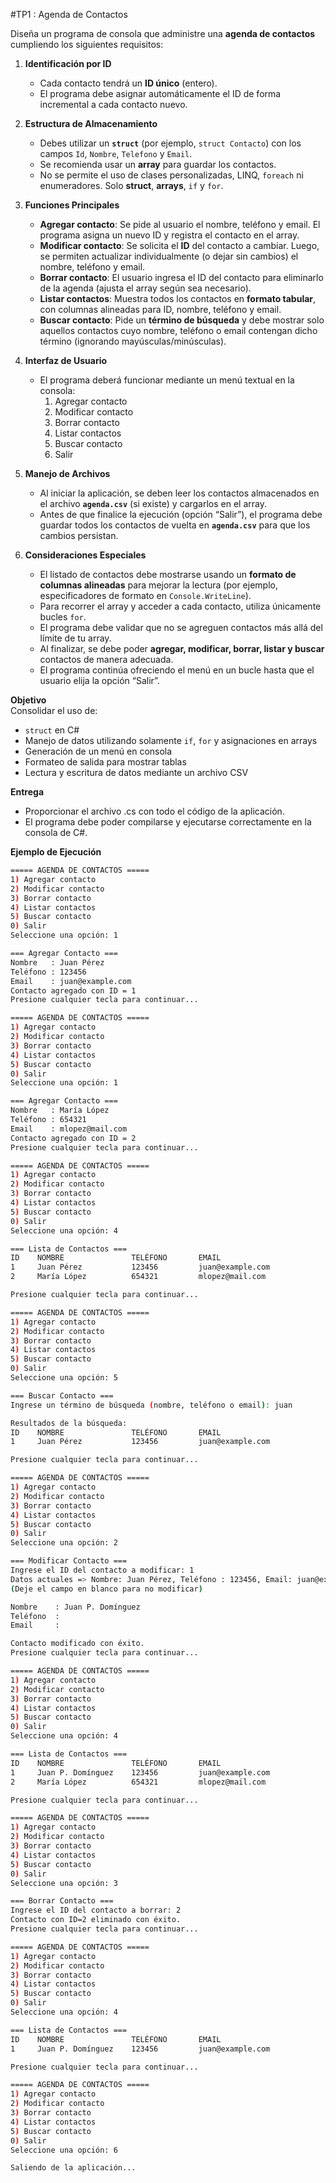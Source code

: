 #TP1 : Agenda de Contactos

Diseña un programa de consola que administre una **agenda de contactos** cumpliendo los siguientes requisitos:

1. **Identificación por ID**  
   - Cada contacto tendrá un **ID único** (entero).  
   - El programa debe asignar automáticamente el ID de forma incremental a cada contacto nuevo.

2. **Estructura de Almacenamiento**  
   - Debes utilizar un **`struct`** (por ejemplo, `struct Contacto`) con los campos `Id`, `Nombre`, `Telefono` y `Email`.  
   - Se recomienda usar un **array** para guardar los contactos.  
   - No se permite el uso de clases personalizadas, LINQ, `foreach` ni enumeradores. Solo **struct**, **arrays**, `if` y `for`.

3. **Funciones Principales**  
   - **Agregar contacto**: Se pide al usuario el nombre, teléfono y email. El programa asigna un nuevo ID y registra el contacto en el array.  
   - **Modificar contacto**: Se solicita el **ID** del contacto a cambiar. Luego, se permiten actualizar individualmente (o dejar sin cambios) el nombre, teléfono y email.  
   - **Borrar contacto**: El usuario ingresa el ID del contacto para eliminarlo de la agenda (ajusta el array según sea necesario).  
   - **Listar contactos**: Muestra todos los contactos en **formato tabular**, con columnas alineadas para ID, nombre, teléfono y email.  
   - **Buscar contacto**: Pide un **término de búsqueda** y debe mostrar solo aquellos contactos cuyo nombre, teléfono o email contengan dicho término (ignorando mayúsculas/minúsculas).  

4. **Interfaz de Usuario**  
   - El programa deberá funcionar mediante un menú textual en la consola:  
     1. Agregar contacto  
     2. Modificar contacto  
     3. Borrar contacto  
     4. Listar contactos  
     5. Buscar contacto  
     6. Salir  

5. **Manejo de Archivos**  
   - Al iniciar la aplicación, se deben leer los contactos almacenados en el archivo **`agenda.csv`** (si existe) y cargarlos en el array.  
   - Antes de que finalice la ejecución (opción “Salir”), el programa debe guardar todos los contactos de vuelta en **`agenda.csv`** para que los cambios persistan.  

6. **Consideraciones Especiales**  
   - El listado de contactos debe mostrarse usando un **formato de columnas alineadas** para mejorar la lectura (por ejemplo, especificadores de formato en `Console.WriteLine`).  
   - Para recorrer el array y acceder a cada contacto, utiliza únicamente bucles `for`.  
   - El programa debe validar que no se agreguen contactos más allá del límite de tu array.  
   - Al finalizar, se debe poder **agregar, modificar, borrar, listar y buscar** contactos de manera adecuada.  
   - El programa continúa ofreciendo el menú en un bucle hasta que el usuario elija la opción “Salir”.


**Objetivo**  
Consolidar el uso de:  
- `struct` en C#  
- Manejo de datos utilizando solamente `if`, `for` y asignaciones en arrays  
- Generación de un menú en consola  
- Formateo de salida para mostrar tablas  
- Lectura y escritura de datos mediante un archivo CSV  

**Entrega**  
- Proporcionar el archivo .cs con todo el código de la aplicación.  
- El programa debe poder compilarse y ejecutarse correctamente en la consola de C#.

**Ejemplo de Ejecución**  
```bash
===== AGENDA DE CONTACTOS =====
1) Agregar contacto
2) Modificar contacto
3) Borrar contacto
4) Listar contactos
5) Buscar contacto
0) Salir
Seleccione una opción: 1

=== Agregar Contacto ===
Nombre   : Juan Pérez
Teléfono : 123456
Email    : juan@example.com
Contacto agregado con ID = 1
Presione cualquier tecla para continuar...

===== AGENDA DE CONTACTOS =====
1) Agregar contacto
2) Modificar contacto
3) Borrar contacto
4) Listar contactos
5) Buscar contacto
0) Salir
Seleccione una opción: 1

=== Agregar Contacto ===
Nombre   : María López
Teléfono : 654321
Email    : mlopez@mail.com
Contacto agregado con ID = 2
Presione cualquier tecla para continuar...

===== AGENDA DE CONTACTOS =====
1) Agregar contacto
2) Modificar contacto
3) Borrar contacto
4) Listar contactos
5) Buscar contacto
0) Salir
Seleccione una opción: 4

=== Lista de Contactos ===
ID    NOMBRE               TELÉFONO       EMAIL                    
1     Juan Pérez           123456         juan@example.com         
2     María López          654321         mlopez@mail.com          

Presione cualquier tecla para continuar...

===== AGENDA DE CONTACTOS =====
1) Agregar contacto
2) Modificar contacto
3) Borrar contacto
4) Listar contactos
5) Buscar contacto
0) Salir
Seleccione una opción: 5

=== Buscar Contacto ===
Ingrese un término de búsqueda (nombre, teléfono o email): juan

Resultados de la búsqueda:
ID    NOMBRE               TELÉFONO       EMAIL                    
1     Juan Pérez           123456         juan@example.com         

Presione cualquier tecla para continuar...

===== AGENDA DE CONTACTOS =====
1) Agregar contacto
2) Modificar contacto
3) Borrar contacto
4) Listar contactos
5) Buscar contacto
0) Salir
Seleccione una opción: 2

=== Modificar Contacto ===
Ingrese el ID del contacto a modificar: 1
Datos actuales => Nombre: Juan Pérez, Teléfono : 123456, Email: juan@example.com
(Deje el campo en blanco para no modificar)

Nombre    : Juan P. Domínguez
Teléfono  : 
Email     : 

Contacto modificado con éxito. 
Presione cualquier tecla para continuar...

===== AGENDA DE CONTACTOS =====
1) Agregar contacto
2) Modificar contacto
3) Borrar contacto
4) Listar contactos
5) Buscar contacto
0) Salir
Seleccione una opción: 4

=== Lista de Contactos ===
ID    NOMBRE               TELÉFONO       EMAIL                    
1     Juan P. Domínguez    123456         juan@example.com         
2     María López          654321         mlopez@mail.com          

Presione cualquier tecla para continuar...

===== AGENDA DE CONTACTOS =====
1) Agregar contacto
2) Modificar contacto
3) Borrar contacto
4) Listar contactos
5) Buscar contacto
0) Salir
Seleccione una opción: 3

=== Borrar Contacto ===
Ingrese el ID del contacto a borrar: 2
Contacto con ID=2 eliminado con éxito.
Presione cualquier tecla para continuar...

===== AGENDA DE CONTACTOS =====
1) Agregar contacto
2) Modificar contacto
3) Borrar contacto
4) Listar contactos
5) Buscar contacto
0) Salir
Seleccione una opción: 4

=== Lista de Contactos ===
ID    NOMBRE               TELÉFONO       EMAIL                    
1     Juan P. Domínguez    123456         juan@example.com         

Presione cualquier tecla para continuar...

===== AGENDA DE CONTACTOS =====
1) Agregar contacto
2) Modificar contacto
3) Borrar contacto
4) Listar contactos
5) Buscar contacto
0) Salir
Seleccione una opción: 6

Saliendo de la aplicación...
````